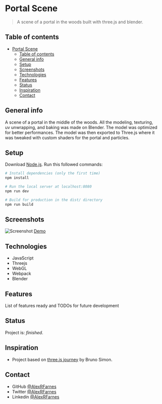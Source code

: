 # Portal Scene

> A scene of a portal in the woods built with three.js and blender.

## Table of contents

- [Portal Scene](#portal-scene)
  - [Table of contents](#table-of-contents)
  - [General info](#general-info)
  - [Setup](#setup)
  - [Screenshots](#screenshots)
  - [Technologies](#technologies)
  - [Features](#features)
  - [Status](#status)
  - [Inspiration](#inspiration)
  - [Contact](#contact)

## General info

A scene of a portal in the middle of the woods. All the modeling, texturing, uv unwrapping, and baking was made on Blender. The model was optimized for better performances. The model was then exported to Three.js where it was tweaked with custom shaders for the portal and particles.

## Setup
Download [Node.js](https://nodejs.org/en/download/).
Run this followed commands:

``` bash
# Install dependencies (only the first time)
npm install

# Run the local server at localhost:8080
npm run dev

# Build for production in the dist/ directory
npm run build
```

## Screenshots

![Screenshot]()
[Demo]()

## Technologies

- JavaScript
- Threejs
- WebGL
- Webpack
- Blender

## Features

List of features ready and TODOs for future development

## Status

Project is: _finished_.

## Inspiration

- Project based on [three.js journey](https://threejs-journey.xyz/) by Bruno Simon.

## Contact

- GitHub [@AlexRFarnes](https://github.com/AlexRFarnes)
- Twitter [@AlexRFarnes](https://twitter.com/alexrfarnes)
- Linkedin [@AlexRFarnes](https://www.linkedin.com/in/alexrfarnes/)
